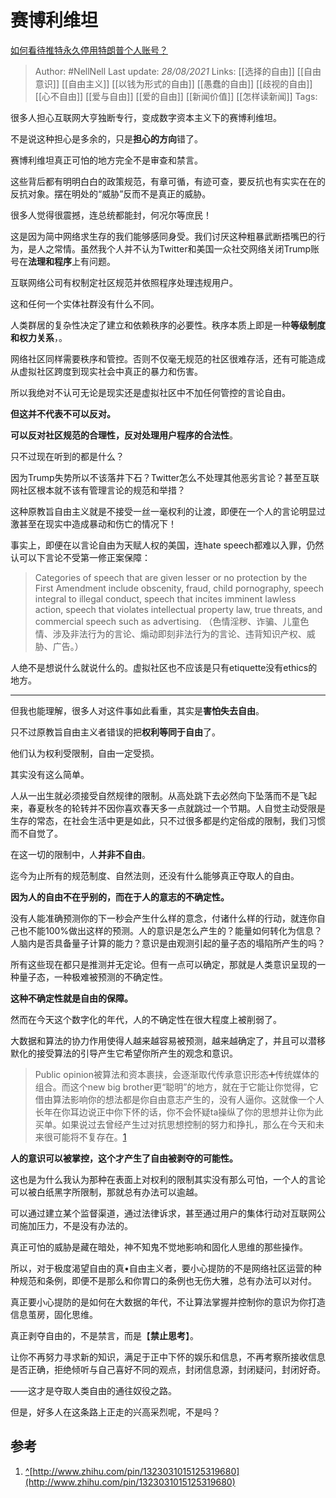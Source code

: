 # 赛博利维坦
[如何看待推特永久停用特朗普个人账号？](https://www.zhihu.com/question/438537142/answer/1671835413)

> Author: #NellNell 
Last update: *28/08/2021* 
Links: [[选择的自由]] [[自由意识]] [[自由主义]] [[以钱为形式的自由]] [[愚蠢的自由]] [[歧视的自由]] [[心不自由]] [[爱与自由]] [[爱的自由]] [[新闻价值]] [[怎样读新闻]] 
Tags:  


  

很多人担心互联网大亨独断专行，变成数字资本主义下的赛博利维坦。

不是说这种担心是多余的，只是**担心的方向**错了。

赛博利维坦真正可怕的地方完全不是审查和禁言。

这些背后都有明明白白的政策规范，有章可循，有迹可查，要反抗也有实实在在的反抗对象。摆在明处的“威胁”反而不是真正的威胁。

很多人觉得很震撼，连总统都能封，何况尔等庶民！

这是因为简中网络求生存的我们能够感同身受。我们讨厌这种粗暴武断捂嘴巴的行为，是人之常情。虽然我个人并不认为Twitter和美国一众社交网络关闭Trump账号在**法理和程序**上有问题。

互联网络公司有权制定社区规范并依照程序处理违规用户。

这和任何一个实体社群没有什么不同。

人类群居的复杂性决定了建立和依赖秩序的必要性。秩序本质上即是一种**等级制度和权力关系**，。

网络社区同样需要秩序和管控。否则不仅毫无规范的社区很难存活，还有可能造成从虚拟社区跨度到现实社会中真正的暴力和伤害。

所以我绝对不认可无论是现实还是虚拟社区中不加任何管控的言论自由。

**但这并不代表不可以反对。**

**可以反对社区规范的合理性，反对处理用户程序的合法性**。

只不过现在听到的都是什么？

因为Trump失势所以不该落井下石？Twitter怎么不处理其他恶劣言论？甚至互联网社区根本就不该有管理言论的规范和举措？

这种原教旨自由主义就是不接受一丝一毫权利的让渡，即便在一个人的言论明显过激甚至在现实中造成暴动和伤亡的情况下！

事实上，即便在以言论自由为天赋人权的美国，连hate speech都难以入罪，仍然认可以下言论不受第一修正案保障：

> Categories of speech that are given lesser or no protection by the First Amendment include obscenity, fraud, child pornography, speech integral to illegal conduct, speech that incites imminent lawless action, speech that violates intellectual property law, true threats, and commercial speech such as advertising. （色情淫秽、诈骗、儿童色情、涉及非法行为的言论、煽动即刻非法行为的言论、违背知识产权、威胁、广告。）

人绝不是想说什么就说什么的。虚拟社区也不应该是只有etiquette没有ethics的地方。

---

但我也能理解，很多人对这件事如此看重，其实是**害怕失去自由**。

只不过原教旨自由主义者错误的把**权利等同于自由**了。

他们认为权利受限制，自由一定受损。

其实没有这么简单。

人从一出生就必须接受自然规律的限制。从高处跳下去必然向下坠落而不是飞起来，春夏秋冬的轮转并不因你喜欢春天多一点就跳过一个节期。人自觉主动受限是生存的常态，在社会生活中更是如此，只不过很多都是约定俗成的限制，我们习惯而不自觉了。

在这一切的限制中，人**并非不自由**。

迄今为止所有的规范制度、自然法则，还没有什么能够真正夺取人的自由。

**因为人的自由不在乎别的，而在于人的意志的不确定性。**

没有人能准确预测你的下一秒会产生什么样的意念，付诸什么样的行动，就连你自己也不能100%做出这样的预测。人的意识是怎么产生的？能量如何转化为信息？人脑内是否具备量子计算的能力？意识是由观测引起的量子态的塌陷所产生的吗？

所有这些现在都只是推测并无定论。但有一点可以确定，那就是人类意识呈现的一种量子态，一种极难被预测的不确定性。

**这种不确定性就是自由的保障。**

然而在今天这个数字化的年代，人的不确定性在很大程度上被削弱了。

大数据和算法的协力作用使得人越来越容易被预测，越来越确定了，并且可以潜移默化的接受算法的引导产生它希望你所产生的观念和意识。

> Public opinion被算法和资本裹挟，会逐渐取代传承意识形态➕传统媒体的组合。而这个new big brother更“聪明”的地方，就在于它能让你觉得，它借由算法影响你的想法都是你自由意志产生的，没有人逼你。这就像一个人长年在你耳边说正中你下怀的话，你不会怀疑ta操纵了你的思想并让你为此买单。如果说过去曾经产生过对抗思想控制的努力和挣扎，那么在今天和未来很可能将不复存在。[1](#ref_1)

**人的意识可以被掌控，这个才产生了自由被剥夺的可能性。**

这也是为什么我认为那种在表面上对权利的限制其实没有那么可怕，一个人的言论可以被白纸黑字所限制，那就总有办法可以逾越。

可以通过建立某个监督渠道，通过法律诉求，甚至通过用户的集体行动对互联网公司施加压力，不是没有办法的。

真正可怕的威胁是藏在暗处，神不知鬼不觉地影响和固化人思维的那些操作。

所以，对于极度渴望自由的真•自由主义者，要小心提防的不是网络社区运营的种种规范和条例，即便不是那么和你胃口的条例也无伤大雅，总有办法可以对付。

真正要小心提防的是如何在大数据的年代，不让算法掌握并控制你的意识为你打造信息茧房，固化思维。

真正剥夺自由的，不是禁言，而是【**禁止思考**】。

让你不再努力寻求新的知识，满足于正中下怀的娱乐和信息，不再考察所接收信息是否正确，拒绝倾听与自己喜好不同的观点，封闭信息源，封闭疑问，封闭好奇。

——这才是夺取人类自由的通往奴役之路。

  

  

但是，好多人在这条路上正走的兴高采烈呢，不是吗？

## 参考

1.  [^](#ref_1_0)[http://www.zhihu.com/pin/1323031015125319680](http://www.zhihu.com/pin/1323031015125319680)